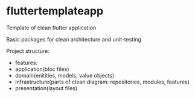 # fluttertemplateapp

Template of clean flutter application

Basic packages for clean architecture and unit-testing

Project structure:
- features: 
 - application(bloc files)
 - domain(enitities, models, value objects)
 - infrastructure(parts of clean diagram: repositories, modules, features)
 - presentation(layout files)
